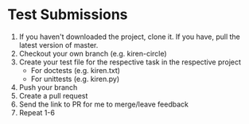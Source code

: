 # Test Submissions

1. If you haven't downloaded the project, clone it. If you have, pull the latest version of master.
2. Checkout your own branch (e.g. kiren-circle)
3. Create your test file for the respective task in the respective project
   - For doctests (e.g. kiren.txt)
   - For unittests (e.g. kiren.py)
4. Push your branch
5. Create a pull request
6. Send the link to PR for me to merge/leave feedback
7. Repeat 1-6
